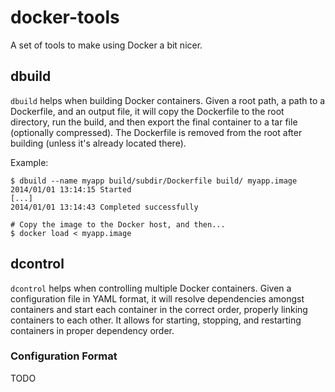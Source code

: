 # docker-tools

A set of tools to make using Docker a bit nicer.


## dbuild

`dbuild` helps when building Docker containers.  Given a root path, a path to a Dockerfile, and an
output file, it will copy the Dockerfile to the root directory, run the build, and then export the
final container to a tar file (optionally compressed).  The Dockerfile is removed from the root
after building (unless it's already located there).

Example:

```
$ dbuild --name myapp build/subdir/Dockerfile build/ myapp.image
2014/01/01 13:14:15 Started
[...]
2014/01/01 13:14:43 Completed successfully

# Copy the image to the Docker host, and then...
$ docker load < myapp.image
```


## dcontrol

`dcontrol` helps when controlling multiple Docker containers.  Given a configuration file in YAML
format, it will resolve dependencies amongst containers and start each container in the correct
order, properly linking containers to each other.  It allows for starting, stopping, and restarting
containers in proper dependency order.


### Configuration Format

TODO
